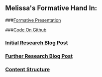 ## Melissa's Formative Hand In: 

###[Formative Presentation](http://vimeo.com/158533425)
 

###[Code On Github](https://github.com/MelissaBee/Sharing-is-Caring2.git)


### [Initial Research Blog Post](https://medium.com/@MelissaBee/web-development-workshop-blog-1-18fc7e5d7e91#.5gqak8adj)

### [Further Research Blog Post](https://medium.com/@MelissaBee/web-development-workshop-research-9f7fa082448#.sqkv4hwpe)


### [Content Structure](https://docs.google.com/document/d/1RGb_sVO_sWRkyVNYlj0RJwGeN6YkKwbqR6WLiySSZ2A/edit#)
